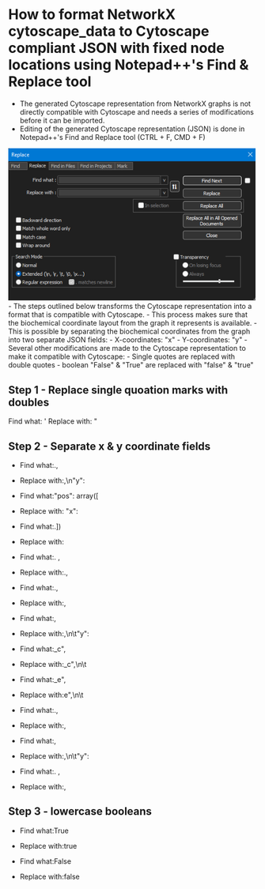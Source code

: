 # How to format NetworkX cytoscape_data to Cytoscape compliant JSON with fixed node locations using Notepad++'s Find & Replace tool
- The generated Cytoscape representation from NetworkX graphs is not directly compatible with Cytoscape and needs a series of modifications before it can be imported.
- Editing of the generated Cytoscape representation (JSON) is done in Notepad++'s Find and Replace tool (CTRL + F, CMD + F) 
<img src="Notepad_F_R.png" alt="drawing" width="500"/>
- The steps outlined below transforms the Cytoscape representation into a format that is compatible with Cytoscape.
- This process makes sure that the biochemical coordinate layout from the graph it represents is available.
- This is possible by separating the biochemical coordinates from the graph into two separate JSON fields:
  - X-coordinates: "x"
  - Y-coordinates: "y"
- Several other modifications are made to the Cytoscape representation to make it compatible with Cytoscape:
  - Single quotes are replaced with double quotes
  - boolean "False" & "True" are replaced with "false" & "true"


## Step 1 - Replace single quoation marks with doubles

Find what: '
Replace with: "

## Step 2 - Separate x & y coordinate fields

- Find what:., 
- Replace with:,\n"y":

- Find what:"pos": array([
- Replace with: "x":

- Find what:.])
- Replace with:

- Find what:. ,
- Replace with:.,

- Find what:.,
- Replace with:,

- Find what:, 
- Replace with:,\n\t"y":

- Find what:_c", 
- Replace with:_c",\n\t

- Find what:_e", 
- Replace with:e",\n\t

- Find what:.,
- Replace with:,

- Find what:, 
- Replace with:,\n\t"y":

- Find what:. ,
- Replace with:,

## Step 3 - lowercase booleans

- Find what:True
- Replace with:true

- Find what:False
- Replace with:false